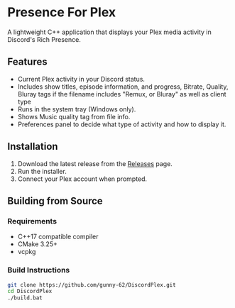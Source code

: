 # Presence For Plex

A lightweight C++ application that displays your Plex media activity in Discord's Rich Presence.

## Features

-   Current Plex activity in your Discord status.
-   Includes show titles, episode information, and progress, Bitrate, Quality, Bluray tags if the filename includes "Remux, or Bluray" as well as client type
-   Runs in the system tray (Windows only).
-   Shows Music quality tag from file info.
-   Preferences panel to decide what type of activity and how to display it. 

## Installation

1.  Download the latest release from the [Releases](https://github.com/gunny-62/DiscordPlex/releases) page.
2.  Run the installer.
3.  Connect your Plex account when prompted.

## Building from Source

### Requirements

-   C++17 compatible compiler
-   CMake 3.25+
-   vcpkg

### Build Instructions

```bash
git clone https://github.com/gunny-62/DiscordPlex.git
cd DiscordPlex
./build.bat
